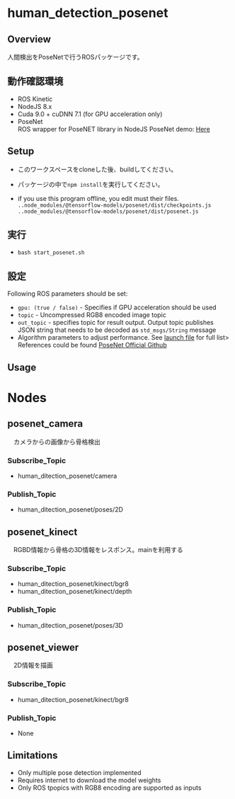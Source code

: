 # human\_detection\_posenet
## Overview
人間検出をPoseNetで行うROSパッケージです。

## 動作確認環境
  * ROS Kinetic
  * NodeJS 8.x 
  * Cuda 9.0 + cuDNN 7.1 (for GPU acceleration only)
  * PoseNet  
    ROS wrapper for PoseNET library in NodeJS
    PoseNet demo: [Here](https://storage.googleapis.com/tfjs-models/demos/posenet/camera.html)

## Setup
  *  このワークスペースをcloneした後、buildしてください。
  * パッケージの中で`npm install`を実行してください。

  * if you use this program offline, you edit must their files.  
     `..node_modules/@tensorflow-models/posenet/dist/checkpoints.js`  
     `..node_modules/@tensorflow-models/posenet/dist/posenet.js`  

## 実行
  * `bash start_posenet.sh`

## 設定
Following ROS parameters should be set:  

  *  `gpu: (true / false)` - Specifies if GPU acceleration should be used  
  * `topic` - Uncompressed RGB8 encoded image topic  
  * `out_topic` -  specifies topic for result output.   Output topic publishes JSON string that needs to be decoded as `std_msgs/String` message  
  *  Algorithm parameters to adjust performance. See [launch file](launch/posenet.launch) for full list> References could be found [PoseNet Official Github](https://github.com/tensorflow/tfjs-models/tree/master/posenet#inputs-2)

## Usage

# Nodes
## posenet\_camera  
　カメラからの画像から骨格検出
### Subscribe\_Topic
* human_ditection_posenet/camera

### Publish\_Topic
* human_ditection_posenet/poses/2D  

## posenet\_kinect  
　RGBD情報から骨格の3D情報をレスポンス。mainを利用する  
### Subscribe\_Topic
* human_ditection_posenet/kinect/bgr8  
* human_ditection_posenet/kinect/depth

### Publish\_Topic
* human_ditection_posenet/poses/3D  

## posenet\_viewer
　2D情報を描画  
### Subscribe\_Topic
* human_ditection_posenet/kinect/bgr8  

### Publish\_Topic
* None





## Limitations
 * Only multiple pose detection implemented
 * Requires internet to download the model weights
 * Only ROS tpopics with RGB8 encoding are supported as inputs

